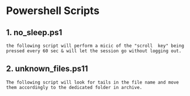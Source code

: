# Powershell Scripts

## 1. no_sleep.ps1
	the following script will perform a micic of the "scroll  key" being pressed every 60 sec & will let the session go without logging out.

## 2. unknown_files.ps11
	The following script will look for tails in the file name and move them accordingly to the dedicated folder in archive.
